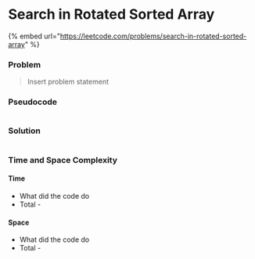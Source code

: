 # Search in Rotated Sorted Array

{% embed url="https://leetcode.com/problems/search-in-rotated-sorted-array" %}

### Problem

> Insert problem statement

### Pseudocode

```// Some code

```

### Solution

```// Some code

```

### Time and Space Complexity

#### Time

- What did the code do
- Total -&#x20;

#### Space

- What did the code do
- Total -
